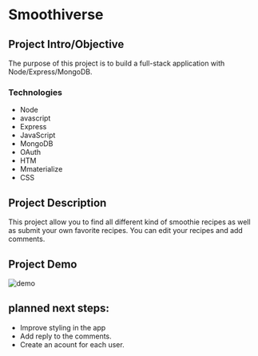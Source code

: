 # Smoothiverse


## Project Intro/Objective
The purpose of this project is to build a full-stack application with Node/Express/MongoDB. 

### Technologies
* Node
* avascript
* Express
* JavaScript
* MongoDB
* OAuth
* HTM
* Mmaterialize
* CSS
 

## Project Description
This project allow you to find all different kind of smoothie recipes as well as submit your own favorite recipes. You can edit your recipes and add comments.

## Project Demo
![demo](https://github.com/atusan/smoothiverse/blob/main/demo.gif)

## planned next steps:
* Improve styling in the app
* Add reply to the comments.
* Create an acount for each user.


